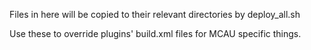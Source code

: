 Files in here will be copied to their relevant directories by deploy_all.sh

Use these to override plugins' build.xml files for MCAU specific things.